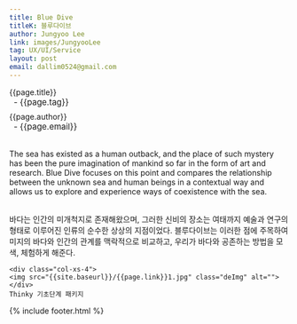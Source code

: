 ```yaml
---
title: Blue Dive
titleK: 블루다이브
author: Jungyoo Lee
link: images/JungyooLee
tag: UX/UI/Service
layout: post
email: dallim0524@gmail.com
---	
```


<div class="container">

<div class="deDep">
{{page.title}}<br>
<p style="font-size:15px; margin:0px; padding:0px 0px 0px 8px; margin:0px 0px 8px 0px;">- {{page.tag}}</p>
{{page.author}}<br>
<p style="font-size:15px; margin:0px; padding:0px 0px 0px 8px;">- {{page.email}}</p>
</div>

<br>

<div class="det lato">

<!--영문-->
The sea has existed as a human outback, and the place of such mystery has been the pure imagination of mankind so far in the form of art and research. Blue Dive focuses on this point and compares the relationship between the unknown sea and human beings in a contextual way and allows us to explore and experience ways of coexistence with the sea.

<!--영문-->

</div>


<div class="noto">
<!--국문-->

<br>
바다는 인간의 미개척지로 존재해왔으며, 그러한 신비의 장소는 여태까지 예술과 연구의 형태로 이루어진 인류의 순수한 상상의 지점이었다. 블루다이브는 이러한 점에 주목하여 미지의 바다와 인간의 관계를 맥락적으로 비교하고, 우리가 바다와 공존하는 방법을 모색, 체험하게 해준다.

<!--국문-->

</div>

<div class="row noto">
	
	<div class="col-xs-4">
	<img src="{{site.baseurl}}/{{page.link}}1.jpg" class="deImg" alt=""></div>
	Thinky 기초단계 패키지
</div>

	

</div> 

{% include footer.html %}